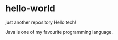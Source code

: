 # hello-world
just another repository
Hello tech!

Java is one of my favourite programming language.
